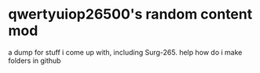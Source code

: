 # qwertyuiop26500's random content mod
a dump for stuff i come up with, including Surg-265.
help how do i make folders in github

